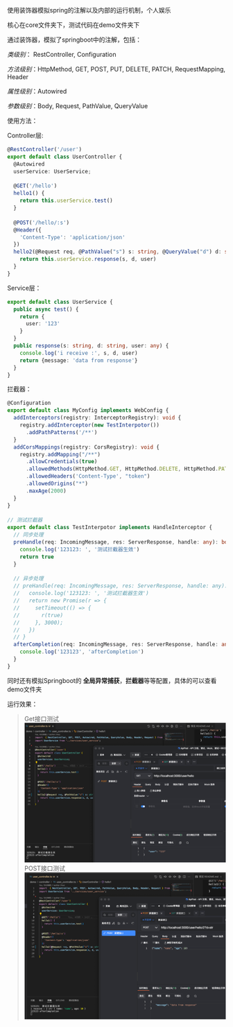 使用装饰器模拟spring的注解以及内部的运行机制，个人娱乐

核心在core文件夹下，测试代码在demo文件夹下

通过装饰器，模拟了springboot中的注解，包括：

*类级别*： RestController, Configuration

*方法级别*：HttpMethod, GET, POST, PUT, DELETE, PATCH, RequestMapping, Header

*属性级别*：Autowired

*参数级别*：Body, Request, PathValue, QueryValue


使用方法：


Controller层:
``` typescript
@RestController('/user')
export default class UserController {
  @Autowired
  userService: UserService;

  @GET('/hello')
  hello1() {
    return this.userService.test()
  }

  @POST('/hello/:s')
  @Header({
    'Content-Type': 'application/json'
  })
  hello2(@Request req, @PathValue("s") s: string, @QueryValue("d") d: string, @Body user: { name: string, age: number }) {
    return this.userService.response(s, d, user)
  }
}
```

Service层：
``` typescript
export default class UserService {
  public async test() {
    return {
      user: '123'
    }
  }
  public response(s: string, d: string, user: any) {
    console.log('i receive :', s, d, user)
    return {message: 'data from response'}
  }
}
```

拦截器：
``` typescript
@Configuration
export default class MyConfig implements WebConfig {
  addInterceptors(registry: InterceptorRegistry): void {
    registry.addInterceptor(new TestInterpotor())
      .addPathPatterns('/**')
  }
  addCorsMappings(registry: CorsRegistry): void {
    registry.addMapping("/**")
      .allowCredentials(true)
      .allowedMethods(HttpMethod.GET, HttpMethod.DELETE, HttpMethod.PATCH, HttpMethod.POST, HttpMethod.PUT, HttpMethod.OPTIONS)
      .allowedHeaders('Content-Type', "token")
      .allowedOrigins("*")
      .maxAge(2000)
  }
}

// 测试拦截器
export default class TestInterpotor implements HandleInterceptor {
  // 同步处理
  preHandle(req: IncomingMessage, res: ServerResponse, handle: any): boolean {
    console.log('123123: ', '测试拦截器生效')
    return true
  }

  // 异步处理
  // preHandle(req: IncomingMessage, res: ServerResponse, handle: any): Promise<boolean> {
  //   console.log('123123: ', '测试拦截器生效')
  //   return new Promise(r => {
  //     setTimeout(() => {
  //       r(true)
  //     }, 3000);
  //   })
  // }
  afterCompletion(req: IncomingMessage, res: ServerResponse, handle: any): void {
    console.log('123123', 'afterCompletion')
  }
}
```

同时还有模拟Springboot的 **全局异常捕获**，**拦截器**等等配置，具体的可以查看demo文件夹

运行效果：
> Get接口测试
![Get接口测试](./snap/1.png)
> POST接口测试
![POST接口测试](./snap/2.png)
